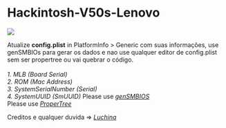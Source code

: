 # Hackintosh-V50s-Lenovo

<img src="img">

Atualize **config.plist** in PlatformInfo > Generic com suas informações, use genSMBIOs para gerar os dados e nao use qualquer editor de config.plist sem ser propertree ou vai quebrar o código.
<br><br>
*1. MLB (Board Serial)
<br>
2. ROM (Mac Address)
<br>
3. SystemSerialNumber (Serial)
<br>
4. SystemUUID (SmUUID)*
Please use [*genSMBIOS*](https://github.com/corpnewt/GenSMBIOS/archive/refs/heads/master.zip) 
<br>
Please use [*ProperTree*](https://github.com/corpnewt/ProperTree/archive/refs/heads/master.zip)

Creditos e qualquer duvida => [*Luchina*](https://github.com/luchina-gabriel/BASE-EFI-INTEL-DESKTOP-10THGEN-COMET-LAKE)
